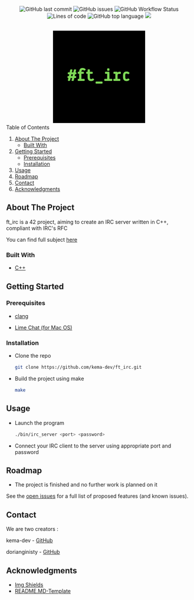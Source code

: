 <div id="top"></div>
<p align=center>
  <img alt="GitHub last commit" src="https://img.shields.io/github/last-commit/kema-dev/ft_irc">
  <img alt="GitHub issues" src="https://img.shields.io/github/issues/kema-dev/ft_irc">
  <img alt="GitHub Workflow Status" src="https://img.shields.io/github/workflow/status/kema-dev/ft_irc/C++ CI">
  <img alt="Lines of code" src="https://img.shields.io/tokei/lines/github/kema-dev/ft_irc">
  <img alt="GitHub top language" src="https://img.shields.io/github/languages/top/kema-dev/ft_irc">
  <img src="https://www.codefactor.io/repository/github/kema-dev/ft_irc/badge">
</p>

<!-- PROJECT LOGO -->
<br />
<div align="center">
  <a>
   <img src="img/logo.png" alt="Logo" width="250" height="250">
  </a>
</div>

<!-- TABLE OF CONTENTS -->
<summary>Table of Contents</summary>
<ol>
	<li>
	<a href="#about-the-project">About The Project</a>
	<ul>
		<li><a href="#built-with">Built With</a></li>
	</ul>
	</li>
	<li>
	<a href="#getting-started">Getting Started</a>
	<ul>
		<li><a href="#prerequisites">Prerequisites</a></li>
		<li><a href="#installation">Installation</a></li>
	</ul>
	</li>
	<li><a href="#usage">Usage</a></li>
	<li><a href="#roadmap">Roadmap</a></li>
	<li><a href="#contact">Contact</a></li>
	<li><a href="#acknowledgments">Acknowledgments</a></li>
</ol>

<!-- ABOUT THE PROJECT -->
## About The Project

ft_irc is a 42 project, aiming to create an IRC server written in C++, compliant with IRC's RFC

You can find full subject <a href="/docs">here</a>

### Built With

* [C++](https://en.wikipedia.org/wiki/C%2B%2B)

<!-- GETTING STARTED -->
## Getting Started

### Prerequisites

* [clang](https://clang.llvm.org/)

* [Lime Chat (for Mac OS)](https://apps.apple.com/fr/app/limechat-irc-client/id298766460)

### Installation

* Clone the repo

  ```sh
  git clone https://github.com/kema-dev/ft_irc.git
  ```

* Build the project using make

  ```sh
  make
  ```

<!-- USAGE EXAMPLES -->
## Usage

* Launch the program

  ```sh
  ./bin/irc_server <port> <password>
  ```

* Connect your IRC client to the server using appropriate port and password

<!-- ROADMAP -->
## Roadmap

* The project is finished and no further work is planned on it

See the [open issues](https://github.com/kema-dev/ft_irc/issues) for a full list of proposed features (and known issues).

<!-- CONTACT -->
## Contact

We are two creators :

kema-dev - [GitHub](https://github.com/kema-dev)

dorianginisty - [GitHub](https://github.com/dorianginisty)

## Acknowledgments

* [Img Shields](https://shields.io)
* [README.MD-Template](https://github.com/othneildrew/Best-README-Template)
